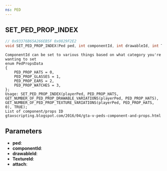 ```yaml
---
ns: PED
---
```

## SET_PED_PROP_INDEX

```c
// 0x93376B65A266EB5F 0x0829F2E2
void SET_PED_PROP_INDEX(Ped ped, int componentId, int drawableId, int TextureId, BOOL attach);
```

```
ComponentId can be set to various things based on what category you're wanting to set  
enum PedPropsData  
{  
	PED_PROP_HATS = 0,  
	PED_PROP_GLASSES = 1,  
	PED_PROP_EARS = 2,  
	PED_PROP_WATCHES = 3,  
};  
Usage: SET_PED_PROP_INDEX(playerPed, PED_PROP_HATS, GET_NUMBER_OF_PED_PROP_DRAWABLE_VARIATIONS(playerPed, PED_PROP_HATS), GET_NUMBER_OF_PED_PROP_TEXTURE_VARIATIONS(playerPed, PED_PROP_HATS, 0), TRUE);  
List of component/props ID  
gtaxscripting.blogspot.com/2016/04/gta-v-peds-component-and-props.html  
```

## Parameters
* **ped**: 
* **componentId**: 
* **drawableId**: 
* **TextureId**: 
* **attach**: 

